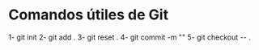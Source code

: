 # Comandos útiles de Git

1- git init
2- git add .
3- git reset .
4- git commit -m ""
5- git checkout -- .